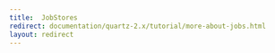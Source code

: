 ```yaml
---
title:  JobStores
redirect: documentation/quartz-2.x/tutorial/more-about-jobs.html
layout: redirect
---
```

